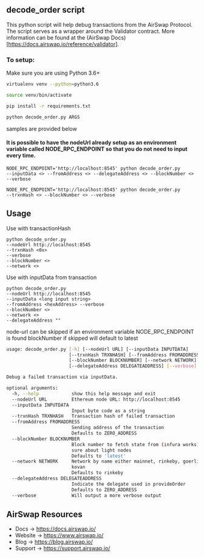 ## decode_order script

This python script will help debug transactions from the AirSwap Protocol. The script serves as a wrapper around the Validator contract. More information can be found at the (AirSwap Docs)[https://docs.airswap.io/reference/validator].

### To setup:

Make sure you are using Python 3.6+

```bash
virtualenv venv --python=python3.6
```
```bash
source venv/bin/activate
```

```bash
pip install -r requirements.txt
```

```bash
python decode_order.py ARGS
```
samples are provided below

#### It is possible to have the nodeUrl already setup as an environment variable called NODE_RPC_ENDPOINT so that you do not need to input every time.

```
NODE_RPC_ENDPOINT='http://localhost:8545' python decode_order.py 
--inputData <> --fromAddress <> --delegateAddress <> --blockNumber <> --verbose
```

```
NODE_RPC_ENDPOINT='http://localhost:8545' python decode_order.py 
--trxnHash <> --blockNumber <> --verbose
```

## Usage

Use with transactionHash
```
python decode_order.py 
--nodeUrl http://localhost:8545 
--trxnHash <0x> 
--verbose
--blockNumber <>
--network <>
```

Use with inputData from transaction
```
python decode_order.py 
--nodeUrl http://localhost:8545 
--inputData <long input string> 
--fromAddress <hexAddress> --verbose
--blockNumber <>
--network <>
--delegateAddress ""
```

node-url can be skipped if an environment variable NODE_RPC_ENDPOINT is found
blockNumber if skipped will default to latest 

```bash
usage: decode_order.py [-h] [--nodeUrl URL] [--inputData INPUTDATA]
                       [--trxnHash TRXNHASH] [--fromAddress FROMADDRESS]
                       [--blockNumber BLOCKNUMBER] [--network NETWORK]
                       [--delegateAddress DELEGATEADDRESS] [--verbose]

Debug a failed transaction via inputData.

optional arguments:
  -h, --help            show this help message and exit
  --nodeUrl URL         Ethereum node URL: http://localhost:8545
  --inputData INPUTDATA
                        Input byte code as a string
  --trxnHash TRXNHASH   Transaction hash of failed transaction
  --fromAddress FROMADDRESS
                        Sending address of the transaction
                        Defaults to ZERO_ADDRESS
  --blockNumber BLOCKNUMBER
                        Block number to fetch state from (infura works) not
                        sure about light nodes
                        Defaults to 'latest'
  --network NETWORK     Network by name either mainnet, rinkeby, goerli, or
                        kovan
                        Defaults to rinkeby
  --delegateAddress DELEGATEADDRESS
                        Indicate the delegate used in provideOrder
                        Defaults to ZERO_ADDRESS
  --verbose             Will output a more verbose output

```

## AirSwap Resources

- Docs → https://docs.airswap.io/
- Website → https://www.airswap.io/
- Blog → https://blog.airswap.io/
- Support → https://support.airswap.io/
